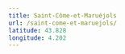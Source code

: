 ```yaml
---
title: Saint-Côme-et-Maruéjols
url: /saint-come-et-maruejols/
latitude: 43.828
longitude: 4.202
---
```

